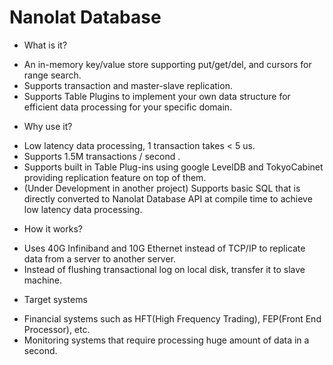 Nanolat Database
======================

* What is it?
- An in-memory key/value store supporting put/get/del, and cursors for range search.
- Supports transaction and master-slave replication.
- Supports Table Plugins to implement your own data structure for efficient data processing for your specific domain.

* Why use it?
- Low latency data processing, 1 transaction takes < 5 us.
- Supports 1.5M transactions / second .
- Supports built in Table Plug-ins using google LevelDB and TokyoCabinet providing replication feature on top of them. 
- (Under Development in another project) Supports basic SQL that is directly converted to Nanolat Database API at compile time to achieve low latency data processing.

* How it works?
- Uses 40G Infiniband and 10G Ethernet instead of TCP/IP to replicate data from a server to another server.
- Instead of flushing transactional log on local disk, transfer it to slave machine.

* Target systems
- Financial systems such as HFT(High Frequency Trading), FEP(Front End Processor), etc.
- Monitoring systems that require processing huge amount of data in a second.
